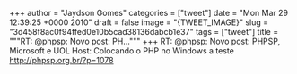 
+++
author = "Jaydson Gomes"
categories = ["tweet"]
date = "Mon Mar 29 12:39:25 +0000 2010"
draft = false
image = "{TWEET_IMAGE}"
slug = "3d458f8ac0f94ffed0e10b5cad38136dabcb1e37"
tags = ["tweet"]
title = """RT: @phpsp: Novo post: PH..."""
+++
RT: @phpsp: Novo post: PHPSP, Microsoft e UOL Host: Colocando o PHP no Windows a teste http://phpsp.org.br/?p=1078

